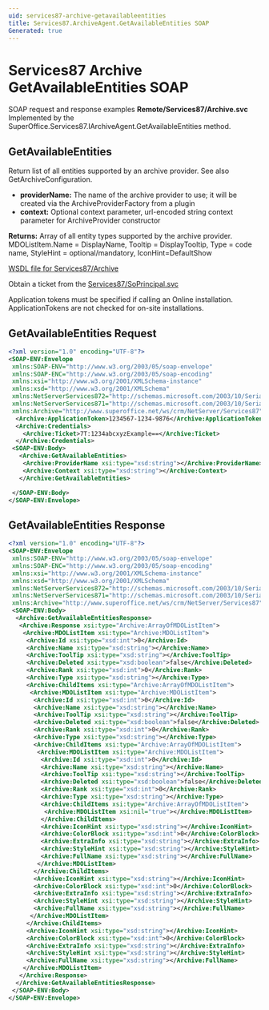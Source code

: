 ```yaml
---
uid: services87-archive-getavailableentities
title: Services87.ArchiveAgent.GetAvailableEntities SOAP
Generated: true
---
```


# Services87 Archive GetAvailableEntities SOAP

SOAP request and response examples **Remote/Services87/Archive.svc**
Implemented by the <see cref="M:SuperOffice.Services87.IArchiveAgent.GetAvailableEntities">SuperOffice.Services87.IArchiveAgent.GetAvailableEntities</see> method.

## GetAvailableEntities

Return list of all entities supported by an archive provider. See also GetArchiveConfiguration.

* **providerName:** The name of the archive provider to use; it will be created via the ArchiveProviderFactory from a plugin
* **context:** Optional context parameter, url-encoded string context parameter for ArchiveProvider constructor

**Returns:** Array of all entity types supported by the archive provider. MDOListItem.Name = DisplayName, Tooltip = DisplayTooltip, Type = code name, StyleHint = optional/mandatory, IconHint=DefaultShow


[WSDL file for Services87/Archive](../Services87-Archive.md)

Obtain a ticket from the [Services87/SoPrincipal.svc](../SoPrincipal/SoPrincipal.md)

Application tokens must be specified if calling an Online installation. ApplicationTokens are not checked for on-site installations.

## GetAvailableEntities Request

```xml
<?xml version="1.0" encoding="UTF-8"?>
<SOAP-ENV:Envelope
 xmlns:SOAP-ENV="http://www.w3.org/2003/05/soap-envelope"
 xmlns:SOAP-ENC="http://www.w3.org/2003/05/soap-encoding"
 xmlns:xsi="http://www.w3.org/2001/XMLSchema-instance"
 xmlns:xsd="http://www.w3.org/2001/XMLSchema"
 xmlns:NetServerServices872="http://schemas.microsoft.com/2003/10/Serialization/Arrays"
 xmlns:NetServerServices871="http://schemas.microsoft.com/2003/10/Serialization/"
 xmlns:Archive="http://www.superoffice.net/ws/crm/NetServer/Services87">
  <Archive:ApplicationToken>1234567-1234-9876</Archive:ApplicationToken>
  <Archive:Credentials>
    <Archive:Ticket>7T:1234abcxyzExample==</Archive:Ticket>
  </Archive:Credentials>
 <SOAP-ENV:Body>
   <Archive:GetAvailableEntities>
    <Archive:ProviderName xsi:type="xsd:string"></Archive:ProviderName>
    <Archive:Context xsi:type="xsd:string"></Archive:Context>
   </Archive:GetAvailableEntities>

 </SOAP-ENV:Body>
</SOAP-ENV:Envelope>

```


## GetAvailableEntities Response

```xml
<?xml version="1.0" encoding="UTF-8"?>
<SOAP-ENV:Envelope
 xmlns:SOAP-ENV="http://www.w3.org/2003/05/soap-envelope"
 xmlns:SOAP-ENC="http://www.w3.org/2003/05/soap-encoding"
 xmlns:xsi="http://www.w3.org/2001/XMLSchema-instance"
 xmlns:xsd="http://www.w3.org/2001/XMLSchema"
 xmlns:NetServerServices872="http://schemas.microsoft.com/2003/10/Serialization/Arrays"
 xmlns:NetServerServices871="http://schemas.microsoft.com/2003/10/Serialization/"
 xmlns:Archive="http://www.superoffice.net/ws/crm/NetServer/Services87">
 <SOAP-ENV:Body>
  <Archive:GetAvailableEntitiesResponse>
   <Archive:Response xsi:type="Archive:ArrayOfMDOListItem">
    <Archive:MDOListItem xsi:type="Archive:MDOListItem">
     <Archive:Id xsi:type="xsd:int">0</Archive:Id>
     <Archive:Name xsi:type="xsd:string"></Archive:Name>
     <Archive:ToolTip xsi:type="xsd:string"></Archive:ToolTip>
     <Archive:Deleted xsi:type="xsd:boolean">false</Archive:Deleted>
     <Archive:Rank xsi:type="xsd:int">0</Archive:Rank>
     <Archive:Type xsi:type="xsd:string"></Archive:Type>
     <Archive:ChildItems xsi:type="Archive:ArrayOfMDOListItem">
      <Archive:MDOListItem xsi:type="Archive:MDOListItem">
       <Archive:Id xsi:type="xsd:int">0</Archive:Id>
       <Archive:Name xsi:type="xsd:string"></Archive:Name>
       <Archive:ToolTip xsi:type="xsd:string"></Archive:ToolTip>
       <Archive:Deleted xsi:type="xsd:boolean">false</Archive:Deleted>
       <Archive:Rank xsi:type="xsd:int">0</Archive:Rank>
       <Archive:Type xsi:type="xsd:string"></Archive:Type>
       <Archive:ChildItems xsi:type="Archive:ArrayOfMDOListItem">
        <Archive:MDOListItem xsi:type="Archive:MDOListItem">
         <Archive:Id xsi:type="xsd:int">0</Archive:Id>
         <Archive:Name xsi:type="xsd:string"></Archive:Name>
         <Archive:ToolTip xsi:type="xsd:string"></Archive:ToolTip>
         <Archive:Deleted xsi:type="xsd:boolean">false</Archive:Deleted>
         <Archive:Rank xsi:type="xsd:int">0</Archive:Rank>
         <Archive:Type xsi:type="xsd:string"></Archive:Type>
         <Archive:ChildItems xsi:type="Archive:ArrayOfMDOListItem">
          <Archive:MDOListItem xsi:nil="true"></Archive:MDOListItem>
         </Archive:ChildItems>
         <Archive:IconHint xsi:type="xsd:string"></Archive:IconHint>
         <Archive:ColorBlock xsi:type="xsd:int">0</Archive:ColorBlock>
         <Archive:ExtraInfo xsi:type="xsd:string"></Archive:ExtraInfo>
         <Archive:StyleHint xsi:type="xsd:string"></Archive:StyleHint>
         <Archive:FullName xsi:type="xsd:string"></Archive:FullName>
        </Archive:MDOListItem>
       </Archive:ChildItems>
       <Archive:IconHint xsi:type="xsd:string"></Archive:IconHint>
       <Archive:ColorBlock xsi:type="xsd:int">0</Archive:ColorBlock>
       <Archive:ExtraInfo xsi:type="xsd:string"></Archive:ExtraInfo>
       <Archive:StyleHint xsi:type="xsd:string"></Archive:StyleHint>
       <Archive:FullName xsi:type="xsd:string"></Archive:FullName>
      </Archive:MDOListItem>
     </Archive:ChildItems>
     <Archive:IconHint xsi:type="xsd:string"></Archive:IconHint>
     <Archive:ColorBlock xsi:type="xsd:int">0</Archive:ColorBlock>
     <Archive:ExtraInfo xsi:type="xsd:string"></Archive:ExtraInfo>
     <Archive:StyleHint xsi:type="xsd:string"></Archive:StyleHint>
     <Archive:FullName xsi:type="xsd:string"></Archive:FullName>
    </Archive:MDOListItem>
   </Archive:Response>
  </Archive:GetAvailableEntitiesResponse>
 </SOAP-ENV:Body>
</SOAP-ENV:Envelope>

```

